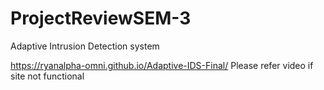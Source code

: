# ProjectReviewSEM-3

Adaptive Intrusion Detection system

https://ryanalpha-omni.github.io/Adaptive-IDS-Final/
Please refer video if site not functional
